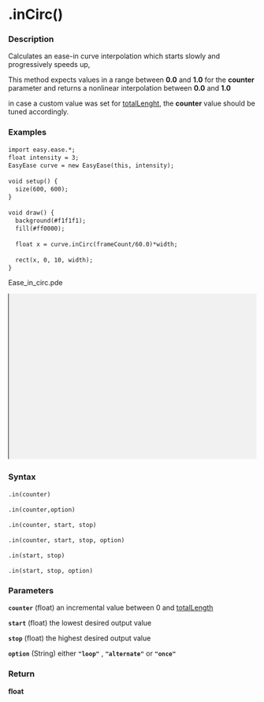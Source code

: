 # .inCirc()


### Description 
Calculates an ease-in curve interpolation which starts slowly and progressively speeds up,


This method expects values in a range between **0.0** and **1.0**  for the **counter** parameter and returns a nonlinear interpolation between **0.0** and **1.0**
 
in case a custom value was set for [totalLenght](./totalLength.md), the **counter** value should be tuned accordingly.
 
### Examples

```Processing
import easy.ease.*;
float intensity = 3;
EasyEase curve = new EasyEase(this, intensity);

void setup() {
  size(600, 600);
}

void draw() {
  background(#f1f1f1);
  fill(#ff0000);

  float x = curve.inCirc(frameCount/60.0)*width;

  rect(x, 0, 10, width);
}
```



<div class="exampleWindow">
  <div class="title">
      <div class="dot red"></div>
      <div class="dot amber"></div>
      <div class="dot green"></div>
      <p >Ease_in_circ.pde</p>
  </div>

![.in()](../images/Ease_inCirc.gif)

</div>


### Syntax

```.in(counter) ```


```.in(counter,option)```

```.in(counter, start, stop)```

```.in(counter, start, stop, option)```

```.in(start, stop)```

```.in(start, stop, option)```


### Parameters

**```counter```** (float)  an incremental value between 0 and [totalLength](./totalLength.md)

**```start```** (float) the lowest desired output value

**```stop```** (float) the highest desired output value

**```option```** (String)  either **```"loop"```** , **```"alternate"```** or **```"once"```**


### Return

**float**
